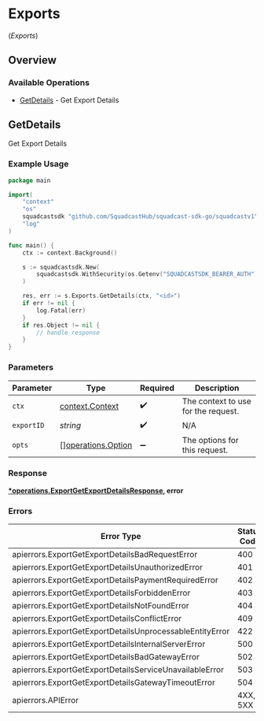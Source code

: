 # Exports
(*Exports*)

## Overview

### Available Operations

* [GetDetails](#getdetails) - Get Export Details

## GetDetails

Get Export Details

### Example Usage

<!-- UsageSnippet language="go" operationID="Export_getExportDetails" method="get" path="/v3/exports/{export_id}" -->
```go
package main

import(
	"context"
	"os"
	squadcastsdk "github.com/SquadcastHub/squadcast-sdk-go/squadcastv1"
	"log"
)

func main() {
    ctx := context.Background()

    s := squadcastsdk.New(
        squadcastsdk.WithSecurity(os.Getenv("SQUADCASTSDK_BEARER_AUTH")),
    )

    res, err := s.Exports.GetDetails(ctx, "<id>")
    if err != nil {
        log.Fatal(err)
    }
    if res.Object != nil {
        // handle response
    }
}
```

### Parameters

| Parameter                                                | Type                                                     | Required                                                 | Description                                              |
| -------------------------------------------------------- | -------------------------------------------------------- | -------------------------------------------------------- | -------------------------------------------------------- |
| `ctx`                                                    | [context.Context](https://pkg.go.dev/context#Context)    | :heavy_check_mark:                                       | The context to use for the request.                      |
| `exportID`                                               | *string*                                                 | :heavy_check_mark:                                       | N/A                                                      |
| `opts`                                                   | [][operations.Option](../../models/operations/option.md) | :heavy_minus_sign:                                       | The options for this request.                            |

### Response

**[*operations.ExportGetExportDetailsResponse](../../models/operations/exportgetexportdetailsresponse.md), error**

### Errors

| Error Type                                               | Status Code                                              | Content Type                                             |
| -------------------------------------------------------- | -------------------------------------------------------- | -------------------------------------------------------- |
| apierrors.ExportGetExportDetailsBadRequestError          | 400                                                      | application/json                                         |
| apierrors.ExportGetExportDetailsUnauthorizedError        | 401                                                      | application/json                                         |
| apierrors.ExportGetExportDetailsPaymentRequiredError     | 402                                                      | application/json                                         |
| apierrors.ExportGetExportDetailsForbiddenError           | 403                                                      | application/json                                         |
| apierrors.ExportGetExportDetailsNotFoundError            | 404                                                      | application/json                                         |
| apierrors.ExportGetExportDetailsConflictError            | 409                                                      | application/json                                         |
| apierrors.ExportGetExportDetailsUnprocessableEntityError | 422                                                      | application/json                                         |
| apierrors.ExportGetExportDetailsInternalServerError      | 500                                                      | application/json                                         |
| apierrors.ExportGetExportDetailsBadGatewayError          | 502                                                      | application/json                                         |
| apierrors.ExportGetExportDetailsServiceUnavailableError  | 503                                                      | application/json                                         |
| apierrors.ExportGetExportDetailsGatewayTimeoutError      | 504                                                      | application/json                                         |
| apierrors.APIError                                       | 4XX, 5XX                                                 | \*/\*                                                    |